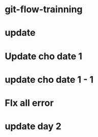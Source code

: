 # git-flow-trainning
# update
# Update cho date 1
# update cho date 1 - 1
# FIx all error

# update day 2